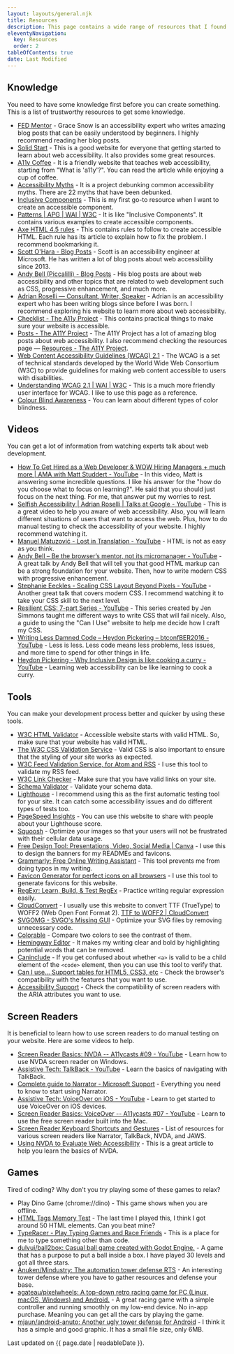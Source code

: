 ```yaml
---
layout: layouts/general.njk
title: Resources
description: This page contains a wide range of resources that I found useful.
eleventyNavigation:
  key: Resources
  order: 2
tableOfContents: true
date: Last Modified
---
```


## Knowledge

You need to have some knowledge first before you can create something. This is a list of trustworthy resources to get some knowledge.

- [FED Mentor](https://fedmentor.dev/) - Grace Snow is an accessibility expert who writes amazing blog posts that can be easily understood by beginners. I highly recommend reading her blog posts.
- [Solid Start](https://www.solidstart.info/) - This is a good website for everyone that getting started to learn about web accessibility. It also provides some great resources.
- [A11y Coffee](https://a11y.coffee/) - It is a friendly website that teaches web accessibility, starting from "What is 'a11y'?". You can read the article while enjoying a cup of coffee.
- [Accessibility Myths](https://a11ymyths.com/) - It is a project debunking common accessibility myths. There are 22 myths that have been debunked.
- [Inclusive Components](https://inclusive-components.design/) - This is my first go-to resource when I want to create an accessible component.
- [Patterns | APG | WAI | W3C](https://www.w3.org/WAI/ARIA/apg/patterns/) - It is like "Inclusive Components". It contains various examples to create accessible components.
- [Axe HTML 4.5 rules](https://dequeuniversity.com/rules/axe/4.5/) - This contains rules to follow to create accessible HTML. Each rule has its article to explain how to fix the problem. I recommend bookmarking it.
- [Scott O'Hara - Blog Posts](https://www.scottohara.me/) - Scott is an accessibility engineer at Microsoft. He has written a lot of blog posts about web accessibility since 2013.
- [Andy Bell (Piccalilli) - Blog Posts](https://piccalil.li/) - His blog posts are about web accessibility and other topics that are related to web development such as CSS, progressive enhancement, and much more.
- [Adrian Roselli — Consultant, Writer, Speaker](https://adrianroselli.com/) - Adrian is an accessibility expert who has been writing blogs since before I was born. I recommend exploring his website to learn more about web accessibility.
- [Checklist - The A11y Project](https://www.a11yproject.com/checklist/) - This contains practical things to make sure your website is accessible.
- [Posts - The A11Y Project](https://www.a11yproject.com/posts/) - The A11Y Project has a lot of amazing blog posts about web accessibility. I also recommend checking the resources page — [Resources - The A11Y Project](https://www.a11yproject.com/resources/).
- [Web Content Accessibility Guidelines (WCAG) 2.1](https://www.w3.org/TR/WCAG21/) - The WCAG is a set of technical standards developed by the World Wide Web Consortium (W3C) to provide guidelines for making web content accessible to users with disabilities.
- [Understanding WCAG 2.1 | WAI | W3C](https://www.w3.org/WAI/WCAG21/Understanding/) - This is a much more friendly user interface for WCAG. I like to use this page as a reference.
- [Colour Blind Awareness](https://www.colourblindawareness.org/) - You can learn about different types of color blindness.

## Videos

You can get a lot of information from watching experts talk about web development.

- [How To Get Hired as a Web Developer & WOW Hiring Managers + much more | AMA with Matt Studdert - YouTube](https://www.youtube.com/watch?v=EVrijj32mAc) - In this video, Matt is answering some incredible questions. I like his answer for the "how do you choose what to focus on learning?". He said that you should just focus on the next thing. For me, that answer put my worries to rest.
- [Selfish Accessibility | Adrian Roselli | Talks at Google - YouTube](https://www.youtube.com/watch?v=XMAksFzFh9E) - This is a great video to help you aware of web accessibility. Also, you will learn different situations of users that want to access the web. Plus, how to do manual testing to check the accessibility of your website. I highly recommend watching it.
- [Manuel Matuzović - Lost in Translation - YouTube](https://www.youtube.com/watch?v=Wno1IhEBTxc) - HTML is not as easy as you think.
- [Andy Bell – Be the browser’s mentor, not its micromanager - YouTube](https://www.youtube.com/watch?v=5uhIiI9Ld5M) - A great talk by Andy Bell that will tell you that good HTML markup can be a strong foundation for your website. Then, how to write modern CSS with progressive enhancement.
- [Stephanie Eeckles - Scaling CSS Layout Beyond Pixels - YouTube](https://www.youtube.com/watch?v=8slZJrTK3nE) - Another great talk that covers modern CSS. I recommend watching it to take your CSS skill to the next level.
- [Resilient CSS: 7-part Series - YouTube](https://www.youtube.com/playlist?list=PLbSquHt1VCf1kpv9WRGMCA9_Nn4vCLZ9Y) - This series created by Jen Simmons taught me different ways to write CSS that will fail nicely. Also, a guide to using the "Can I Use" website to help me decide how I craft my CSS.
- [Writing Less Damned Code – Heydon Pickering – btconfBER2016 - YouTube](https://www.youtube.com/watch?v=tzfHlEFd2Fk) - Less is less. Less code means less problems, less issues, and more time to spend for other things in life.
- [Heydon Pickering - Why Inclusive Design is like cooking a curry - YouTube](https://www.youtube.com/watch?v=VavUglhLH8U) - Learning web accessibility can be like learning to cook a curry.

## Tools

You can make your development process better and quicker by using these tools.

- [W3C HTML Validator](https://validator.w3.org/) - Accessible website starts with valid HTML. So, make sure that your website has valid HTML.
- [The W3C CSS Validation Service](https://jigsaw.w3.org/css-validator/) - Valid CSS is also important to ensure that the styling of your site works as expected.
- [W3C Feed Validation Service, for Atom and RSS](https://validator.w3.org/feed/) - I use this tool to validate my RSS feed.
- [W3C Link Checker](https://validator.w3.org/checklink) - Make sure that you have valid links on your site.
- [Schema Validator](https://validator.schema.org/) - Validate your schema data.
- [Lighthouse](https://developer.chrome.com/docs/lighthouse/) - I recommend using this as the first automatic testing tool for your site. It can catch some accessibility issues and do different types of tests too.
- [PageSpeed Insights](https://pagespeed.web.dev/) - You can use this website to share with people about your Lighthouse score.
- [Squoosh](https://squoosh.app/) - Optimize your images so that your users will not be frustrated with their cellular data usage.
- [Free Design Tool: Presentations, Video, Social Media | Canva](https://www.canva.com/) - I use this to design the banners for my READMEs and favicons.
- [Grammarly: Free Online Writing Assistant](https://www.grammarly.com/) - This tool prevents me from doing typos in my writing.
- [Favicon Generator for perfect icons on all browsers](https://realfavicongenerator.net/) - I use this tool to generate favicons for this website.
- [RegExr: Learn, Build, & Test RegEx](https://regexr.com/) - Practice writing regular expression easily.
- [CloudConvert](https://cloudconvert.com/) - I usually use this website to convert TTF (TrueType) to WOFF2 (Web Open Font Format 2). [TTF to WOFF2 | CloudConvert](https://cloudconvert.com/ttf-to-woff2)
- [SVGOMG - SVGO's Missing GUI](https://jakearchibald.github.io/svgomg/) - Optimize your SVG files by removing unnecessary code.
- [Colorable](https://colorable.jxnblk.com/) - Compare two colors to see the contrast of them.
- [Hemingway Editor](https://hemingwayapp.com/) - It makes my writing clear and bold by highlighting potential words that can be removed.
- [Caninclude](https://caninclude.glitch.me/) - If you get confused about whether `<a>` is valid to be a child element of the `<code>` element, then you can use this tool to verify that.
- [Can I use... Support tables for HTML5, CSS3, etc](https://caniuse.com/) - Check the browser's compatibility with the features that you want to use.
- [Accessibility Support](https://a11ysupport.io/) - Check the compatibility of screen readers with the ARIA attributes you want to use.

## Screen Readers

It is beneficial to learn how to use screen readers to do manual testing on your website. Here are some videos to help.

- [Screen Reader Basics: NVDA -- A11ycasts #09 - YouTube](https://youtu.be/Jao3s_CwdRU) - Learn how to use NVDA screen reader on Windows.
- [Assistive Tech: TalkBack - YouTube](https://youtu.be/0Zpzl4EKCco) - Learn the basics of navigating with TalkBack.
- [Complete guide to Narrator - Microsoft Support](https://support.microsoft.com/en-us/windows/complete-guide-to-narrator-e4397a0d-ef4f-b386-d8ae-c172f109bdb1) - Everything you need to know to start using Narrator.
- [Assistive Tech: VoiceOver on iOS - YouTube](https://youtu.be/bCHpdjvxBws) - Learn to get started to use VoiceOver on iOS devices.
- [Screen Reader Basics: VoiceOver -- A11ycasts #07 - YouTube](https://youtu.be/5R-6WvAihms) - Learn to use the free screen reader built into the Mac.
- [Screen Reader Keyboard Shortcuts and Gestures](https://dequeuniversity.com/screenreaders/) - List of resources for various screen readers like Narrator, TalkBack, NVDA, and JAWS.
- [Using NVDA to Evaluate Web Accessibility](https://webaim.org/articles/nvda/) - This is a great article to help you learn the basics of NVDA.

## Games

Tired of coding? Why don't you try playing some of these games to relax?

- Play Dino Game (chrome://dino) - This game shows when you are offline.
- [HTML Tags Memory Test](https://codepen.io/plfstr/full/zYqQeRw) - The last time I played this, I think I got around 50 HTML elements. Can you beat mine?
- [TypeRacer - Play Typing Games and Race Friends](https://play.typeracer.com/) - This is a place for me to type something other than code.
- [dulvui/ball2box: Casual ball game created with Godot Engine.](https://github.com/dulvui/ball2box) - A game that has a purpose to put a ball inside a box. I have played 30 levels and got all three stars.
- [Anuken/Mindustry: The automation tower defense RTS](https://github.com/Anuken/Mindustry) - An interesting tower defense where you have to gather resources and defense your base.
- [agateau/pixelwheels: A top-down retro racing game for PC (Linux, macOS, Windows) and Android.](https://github.com/agateau/pixelwheels) - A great racing game with a simple controller and running smoothly on my low-end device. No in-app purchase. Meaning you can get all the cars by playing the game.
- [mjaun/android-anuto: Another ugly tower defense for Android](https://github.com/mjaun/android-anuto) - I think it has a simple and good graphic. It has a small file size, only 6MB.

<p class="time">
  Last updated on
  <time datetime="{{ page.date | htmlDateString }}"
    >{{ page.date | readableDate }}</time
  >.
</p>
